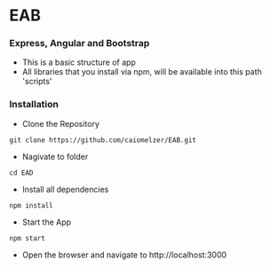# EAB #

### Express, Angular and Bootstrap ###
* This is a basic structure of app
* All libraries that you install via npm, will be available into this path 'scripts'

### Installation ###
* Clone the Repository
```
git clone https://github.com/caiomelzer/EAB.git
```
* Nagivate to folder
```
cd EAD
```
* Install all dependencies
```
npm install
```
* Start the App
```
npm start
```
* Open the browser and navigate to http://localhost:3000



